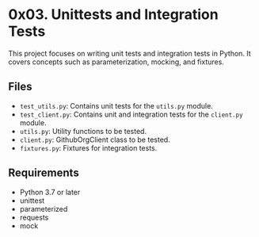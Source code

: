 # 0x03. Unittests and Integration Tests

This project focuses on writing unit tests and integration tests in Python. It covers concepts such as parameterization, mocking, and fixtures.

## Files

- `test_utils.py`: Contains unit tests for the `utils.py` module.
- `test_client.py`: Contains unit and integration tests for the `client.py` module.
- `utils.py`: Utility functions to be tested.
- `client.py`: GithubOrgClient class to be tested.
- `fixtures.py`: Fixtures for integration tests.

## Requirements

- Python 3.7 or later
- unittest
- parameterized
- requests
- mock
